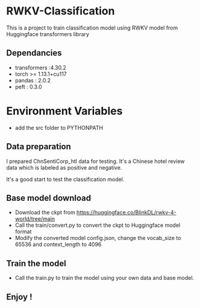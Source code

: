 # RWKV-Classification
This is a project to train classification model using RWKV model from Huggingface transformers library

## Dependancies
- transformers :4.30.2
- torch >= 1.13.1+cu117
- pandas : 2.0.2
- peft : 0.3.0

# Environment Variables
- add the src folder to PYTHONPATH

## Data preparation

I prepared ChnSentiCorp_htl data for testing. It's a Chinese hotel review data which is labeled as positive and negative. 

It's a good start to test the classification model.

## Base model download

- Download the ckpt from https://huggingface.co/BlinkDL/rwkv-4-world/tree/main 
- Call the train/convert.py to convert the ckpt to Huggingface model format
- Modify the converted model config.json, change the vocab_size to 65536 and context_length to 4096

## Train the model

- Call the train.py to train the model using your own data and base model.

## Enjoy !